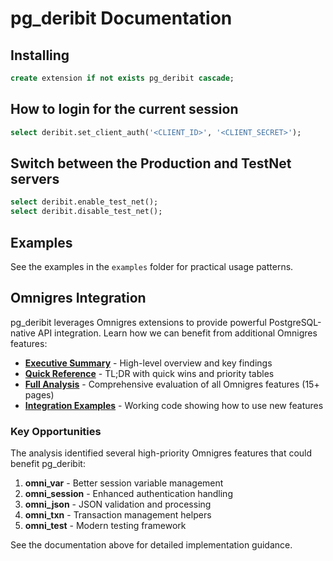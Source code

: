 # pg_deribit Documentation

## Installing

```sql
create extension if not exists pg_deribit cascade;
```

## How to login for the current session

```sql
select deribit.set_client_auth('<CLIENT_ID>', '<CLIENT_SECRET>');
```

## Switch between the Production and TestNet servers

```sql
select deribit.enable_test_net();
select deribit.disable_test_net();
```

## Examples

See the examples in the `examples` folder for practical usage patterns.

## Omnigres Integration

pg_deribit leverages Omnigres extensions to provide powerful PostgreSQL-native API integration. Learn how we can benefit from additional Omnigres features:

- **[Executive Summary](OMNIGRES_ANALYSIS_SUMMARY.md)** - High-level overview and key findings
- **[Quick Reference](OMNIGRES_RECOMMENDATIONS.md)** - TL;DR with quick wins and priority tables
- **[Full Analysis](OMNIGRES_FEATURES.md)** - Comprehensive evaluation of all Omnigres features (15+ pages)
- **[Integration Examples](examples/omnigres_integration_examples.sql)** - Working code showing how to use new features

### Key Opportunities

The analysis identified several high-priority Omnigres features that could benefit pg_deribit:

1. **omni_var** - Better session variable management
2. **omni_session** - Enhanced authentication handling
3. **omni_json** - JSON validation and processing
4. **omni_txn** - Transaction management helpers
5. **omni_test** - Modern testing framework

See the documentation above for detailed implementation guidance.
